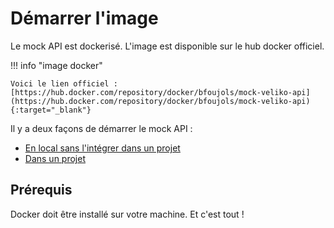 # Démarrer l'image

Le mock API est dockerisé. L'image est disponible sur le hub docker officiel.

!!! info "image docker"

    Voici le lien officiel : [https://hub.docker.com/repository/docker/bfoujols/mock-veliko-api](https://hub.docker.com/repository/docker/bfoujols/mock-veliko-api){:target="_blank"}

Il y a deux façons de démarrer le mock API :

- [En local sans l'intégrer dans un projet](local.md)
- [Dans un projet](projet.md)

## Prérequis

Docker doit être installé sur votre machine. Et c'est tout !



